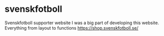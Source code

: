 # svenskfotboll
Svenskfotboll supporter website
I was a big part of developing this website. Everything from layout to functions
https://shop.svenskfotboll.se/

